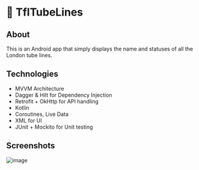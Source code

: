 # 🚅 TflTubeLines

## About
This is an Android app that simply displays the name and statuses of all the London tube lines.

## Technologies
- MVVM Architecture
- Dagger & Hilt for Dependency Injection
- Retrofit + OkHttp for API handling
- Kotlin
- Coroutines, Live Data
- XML for UI
- JUnit + Mockito for Unit testing

## Screenshots
![image](https://user-images.githubusercontent.com/66917912/229081685-6772a75f-93f0-4f3c-a45f-e33e1d15fbcb.png)

